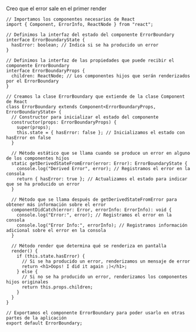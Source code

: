 Creo que el error sale en el primer render
    
    
    // Importamos los componentes necesarios de React
    import { Component, ErrorInfo, ReactNode } from "react";
    
    // Definimos la interfaz del estado del componente ErrorBoundary
    interface ErrorBoundaryState {
      hasError: boolean; // Indica si se ha producido un error
    }
    
    // Definimos la interfaz de las propiedades que puede recibir el componente ErrorBoundary
    interface ErrorBoundaryProps {
      children: ReactNode; // Los componentes hijos que serán renderizados por el ErrorBoundary
    }
    
    // Creamos la clase ErrorBoundary que extiende de la clase Component de React
    class ErrorBoundary extends Component<ErrorBoundaryProps, ErrorBoundaryState> {
      // Constructor para inicializar el estado del componente
      constructor(props: ErrorBoundaryProps) {
        super(props);
        this.state = { hasError: false }; // Inicializamos el estado con hasError en false
      }
    
      // Método estático que se llama cuando se produce un error en alguno de los componentes hijos
      static getDerivedStateFromError(error: Error): ErrorBoundaryState {
        console.log("Derived Error", error); // Registramos el error en la consola
        return { hasError: true }; // Actualizamos el estado para indicar que se ha producido un error
      }
    
      // Método que se llama después de getDerivedStateFromError para obtener más información sobre el error
      componentDidCatch(error: Error, errorInfo: ErrorInfo): void {
        console.log("Error:", error); // Registramos el error en la consola
        console.log("Error Info:", errorInfo); // Registramos información adicional sobre el error en la consola
      }
    
      // Método render que determina qué se renderiza en pantalla
      render() {
        if (this.state.hasError) {
          // Si se ha producido un error, renderizamos un mensaje de error
          return <h1>Oops! I did it again ;)</h1>;
        } else {
          // Si no se ha producido un error, renderizamos los componentes hijos originales
          return this.props.children;
        }
      }
    }
    
    // Exportamos el componente ErrorBoundary para poder usarlo en otras partes de la aplicación
    export default ErrorBoundary;
